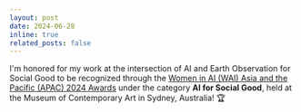 ```yaml
---
layout: post
date: 2024-06-28
inline: true
related_posts: false
---
```


I'm honored for my work at the intersection of AI and Earth Observation for Social Good to be recognized through the <a href="https://www.linkedin.com/posts/women-in-ai-asia-pacific-apac-_aiaustralia-artificialintelligence-machinelearning-activity-7214190359763910656-fN-V?utm_source=share&utm_medium=member_desktop&rcm=ACoAABctc-8BPMF67r0yW6IaRQDuVQWL0-QA_TQ">Women in AI (WAI) Asia and the Pacific (APAC) 2024 Awards</a> under the category <b>AI for Social Good</b>, held at the Museum of Contemporary Art in Sydney, Australia! 🏆
